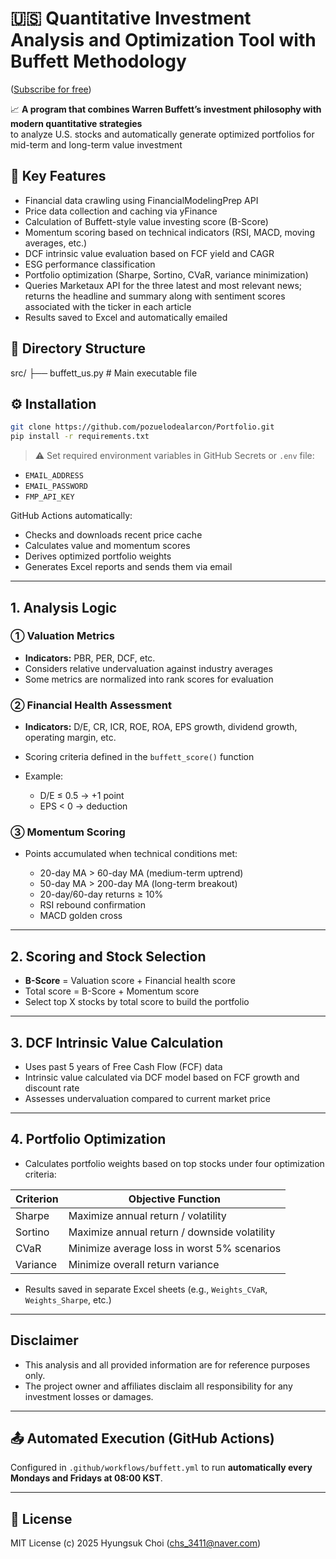 # 🇺🇸 Quantitative Investment Analysis and Optimization Tool with Buffett Methodology

([Subscribe for free](https://pozuelodealarcon.github.io/Portfolio/))

📈 **A program that combines Warren Buffett’s investment philosophy with modern quantitative strategies**  
to analyze U.S. stocks and automatically generate optimized portfolios for mid-term and long-term value investment

## 🔧 Key Features

- Financial data crawling using FinancialModelingPrep API  
- Price data collection and caching via yFinance  
- Calculation of Buffett-style value investing score (B-Score)  
- Momentum scoring based on technical indicators (RSI, MACD, moving averages, etc.)  
- DCF intrinsic value evaluation based on FCF yield and CAGR  
- ESG performance classification  
- Portfolio optimization (Sharpe, Sortino, CVaR, variance minimization)  
- Queries Marketaux API for the three latest and most relevant news; returns the headline and summary along with sentiment scores associated with the ticker in each article
- Results saved to Excel and automatically emailed

## 📁 Directory Structure



src/
├── buffett\_us.py        # Main executable file



## ⚙️ Installation

```bash
git clone https://github.com/pozuelodealarcon/Portfolio.git
pip install -r requirements.txt
````

> ⚠️ Set required environment variables in GitHub Secrets or `.env` file:

* `EMAIL_ADDRESS`
* `EMAIL_PASSWORD`
* `FMP_API_KEY`

GitHub Actions automatically:

* Checks and downloads recent price cache
* Calculates value and momentum scores
* Derives optimized portfolio weights
* Generates Excel reports and sends them via email

---

## 1. Analysis Logic

### ① Valuation Metrics

* **Indicators:** PBR, PER, DCF, etc.
* Considers relative undervaluation against industry averages
* Some metrics are normalized into rank scores for evaluation

### ② Financial Health Assessment

* **Indicators:** D/E, CR, ICR, ROE, ROA, EPS growth, dividend growth, operating margin, etc.
* Scoring criteria defined in the `buffett_score()` function
* Example:

  * D/E ≤ 0.5 → +1 point
  * EPS < 0 → deduction

### ③ Momentum Scoring

* Points accumulated when technical conditions met:

  * 20-day MA > 60-day MA (medium-term uptrend)
  * 50-day MA > 200-day MA (long-term breakout)
  * 20-day/60-day returns ≥ 10%
  * RSI rebound confirmation
  * MACD golden cross

---

## 2. Scoring and Stock Selection

* **B-Score** = Valuation score + Financial health score
* Total score = B-Score + Momentum score
* Select top X stocks by total score to build the portfolio

---

## 3. DCF Intrinsic Value Calculation

* Uses past 5 years of Free Cash Flow (FCF) data
* Intrinsic value calculated via DCF model based on FCF growth and discount rate
* Assesses undervaluation compared to current market price

---

## 4. Portfolio Optimization

* Calculates portfolio weights based on top stocks under four optimization criteria:

| Criterion | Objective Function                           |
| --------- | -------------------------------------------- |
| Sharpe    | Maximize annual return / volatility          |
| Sortino   | Maximize annual return / downside volatility |
| CVaR      | Minimize average loss in worst 5% scenarios  |
| Variance  | Minimize overall return variance             |

* Results saved in separate Excel sheets (e.g., `Weights_CVaR`, `Weights_Sharpe`, etc.)

---

## Disclaimer

* This analysis and all provided information are for reference purposes only.
* The project owner and affiliates disclaim all responsibility for any investment losses or damages.

---

## 📤 Automated Execution (GitHub Actions)

Configured in `.github/workflows/buffett.yml` to run **automatically every Mondays and Fridays at 08:00 KST**.

---

## 📜 License

MIT License
(c) 2025 Hyungsuk Choi ([chs\_3411@naver.com](mailto:chs_3411@naver.com))

```
```

